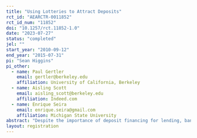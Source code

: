 ```yaml
---
title: "Using Lotteries to Attract Deposits"
rct_id: "AEARCTR-0011852"
rct_id_num: "11852"
doi: "10.1257/rct.11852-1.0"
date: "2023-07-27"
status: "completed"
jel: ""
start_year: "2010-09-12"
end_year: "2015-07-31"
pi: "Sean Higgins"
pi_other:
  - name: Paul Gertler
    email: gertler@berkeley.edu
    affiliation: University of California, Berkeley
  - name: Aisling Scott
    email: aisling_scott@berkeley.edu
    affiliation: Indeed.com
  - name: Enrique Seira
    email: enrique.seira@gmail.com
    affiliation: Michigan State University
abstract: "Despite the importance of deposit financing for lending, banks in developing countries struggle to attract deposits. In a randomized experiment across 110 bank branches throughout Mexico, a lottery incentive based on net monthly deposits caused a 36% increase in the number of accounts opened and a 21% increase in the number of deposits during the lottery months. Nearly all new accounts (96%) were opened by households previously unbanked at any bank. The temporary two-month incentive had a persistent 2–3 year impact on the flow of deposits and stock of savings, and increased the present value of branch profits by 6%."
layout: registration
---
```



